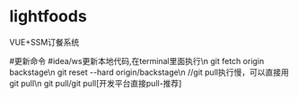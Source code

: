 # lightfoods
VUE+SSM订餐系统

#更新命令
#idea/ws更新本地代码,在terminal里面执行\n
git fetch origin backstage\n
git reset --hard origin/backstage\n
//git pull执行慢，可以直接用git pull\n
git pull/git pull[开发平台直接pull-推荐]
